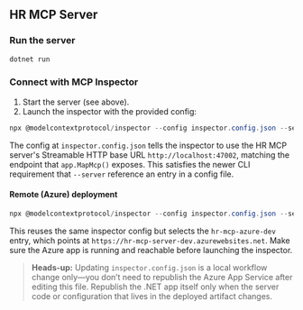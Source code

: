 ## HR MCP Server

### Run the server

```powershell
dotnet run
```

### Connect with MCP Inspector

1. Start the server (see above).
2. Launch the inspector with the provided config:

```powershell
npx @modelcontextprotocol/inspector --config inspector.config.json --server hr-mcp
```

The config at `inspector.config.json` tells the inspector to use the HR MCP server's Streamable HTTP base URL `http://localhost:47002`, matching the endpoint that `app.MapMcp()` exposes. This satisfies the newer CLI requirement that `--server` reference an entry in a config file.

#### Remote (Azure) deployment

```powershell
npx @modelcontextprotocol/inspector --config inspector.config.json --server hr-mcp-azure-dev
```

This reuses the same inspector config but selects the `hr-mcp-azure-dev` entry, which points at `https://hr-mcp-server-dev.azurewebsites.net`. Make sure the Azure app is running and reachable before launching the inspector.

> **Heads-up:** Updating `inspector.config.json` is a local workflow change only—you don’t need to republish the Azure App Service after editing this file. Republish the .NET app itself only when the server code or configuration that lives in the deployed artifact changes.
